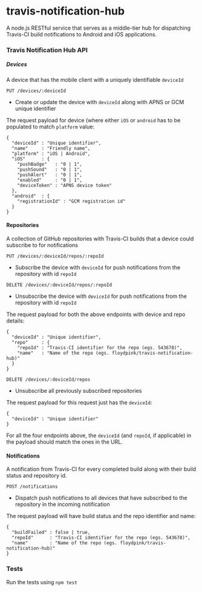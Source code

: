 travis-notification-hub
=======================

A node.js RESTful service that serves as a middle-tier hub for dispatching Travis-CI build notifications to Android and iOS applications.


### Travis Notification Hub API

##### Devices

A device that has the mobile client with a uniquely identifiable `deviceId`

`PUT /devices/:deviceId`
 - Create or update the device with `deviceId` along with APNS or GCM unique identifier
 
The request payload for device (where either `iOS` or `android` has to be populated to match `platform` value:

```
{
  "deviceId" : "Unique identifier",
  "name"     : "Friendly name",
  "platform" : "iOS | Android",
  "iOS"      : {
    "pushBadge"   : "0 | 1",
    "pushSound"   : "0 | 1",
    "pushAlert"   : "0 | 1",
    "enabled"     : "0 | 1",
    "deviceToken" : "APNS device token"
  },
  "android"  : {
    "registrationId" : "GCM registration id"
  }
}
```

#### Repositories
 
A collection of GitHub repositories with Travis-CI builds that a device could subscribe to for notifications
 
`PUT /devices/:deviceId/repos/:repoId`
 - Subscribe the device with `deviceId` for push notifications from the repository with id `repoId`

`DELETE /devices/:deviceId/repos/:repoId`
 - Unsubscribe the device with `deviceId` for push notifications from the repository with id `repoId`

The request payload for both the above endpoints with device and repo details:

```
{
  "deviceId" : "Unique identifier",
  "repo"     : {
    "repoId" : "Travis-CI identifier for the repo (egs. 543678)",
    "name"   : "Name of the repo (egs. floydpink/travis-notification-hub)"
  }
}
```
 
`DELETE /devices/:deviceId/repos`
 - Unsubscribe all previously subscribed repositories

The request payload for this request just has the `deviceId`:

```
{
  "deviceId" : "Unique identifier"
}
```

For all the four endpoints above, the `deviceId` (and `repoId`, if applicable) in the payload should match the ones in the URL.

#### Notifications

A notification from Travis-CI for every completed build along with their build status and repository id.

`POST /notifications`
 - Dispatch push notifications to all devices that have subscribed to the repository in the incoming notification

The request payload will have build status and the repo identifier and name:

```
{
  "buildFailed" : false | true,
  "repoId"      : "Travis-CI identifier for the repo (egs. 543678)",
  "name"        : "Name of the repo (egs. floydpink/travis-notification-hub)"
}
```

### Tests

Run the tests using `npm test`